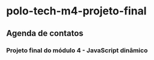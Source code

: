 # polo-tech-m4-projeto-final

## Agenda de contatos 

### Projeto final do módulo 4 - JavaScript dinâmico 

